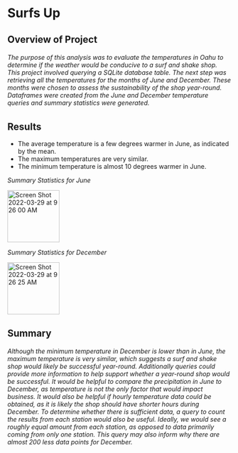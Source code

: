 # Surfs Up

## Overview of Project

###### The purpose of this analysis was to evaluate the temperatures in Oahu to determine if the weather would be conducive to a surf and shake shop. This project involved querying a SQLite database table. The next step was retrieving all the temperatures for the months of June and December. These months were chosen to assess the sustainability of the shop year-round. Dataframes were created from the June and December temperature queries and summary statistics were generated.  

## **Results**

- The average temperature is a few degrees warmer in June, as indicated by the mean. 
- The maximum temperatures are very similar. 
- The minimum temperature is almost 10 degrees warmer in June.

*Summary Statistics for June*

<img width="117" alt="Screen Shot 2022-03-29 at 9 26 00 AM" src="https://user-images.githubusercontent.com/98051208/160621619-8c713cf4-8611-425c-9039-49bec95b6a3e.png">

*Summary Statistics for December*

<img width="117" alt="Screen Shot 2022-03-29 at 9 26 25 AM" src="https://user-images.githubusercontent.com/98051208/160621708-ab0e1161-9dcf-45e4-ac6a-8333b8ba66c2.png">


## **Summary**
###### Although the minimum temperature in December is lower than in June, the maximum temperature is very similar, which suggests a surf and shake shop would likely be successful year-round. Additionally queries could provide more information to help support whether a year-round shop would be successful. It would be helpful to compare the precipitation in June to December, as temperature is not the only factor that would impact business. It would also be helpful if hourly temperature data could be obtained, as it is likely the shop should have shorter hours during December. To determine whether there is sufficient data, a query to count the results from each station would also be useful. Ideally, we would see a roughly equal amount from each station, as opposed to data primarily coming from only one station. This query may also inform why there are almost 200 less data points for December.
